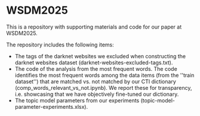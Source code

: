# WSDM2025
This is a repository with supporting materials and code for our paper at WSDM2025.

The repository includes the following items:
- The tags of the darknet websites we excluded when constructing the darknet websites dataset (darknet-websites-excluded-tags.txt).
- The code of the analysis from the most frequent words. The code identifies the most frequent words among the data items (from the ''train dataset'') that are matched vs. not matched by our CTI dictionary (comp_words_relevant_vs_not.ipynb). We report these for transparency, i.e. showcasing that we have objectively fine-tuned our dictionary.
- The topic model parameters from our experiments (topic-model-parameter-experiments.xlsx).
